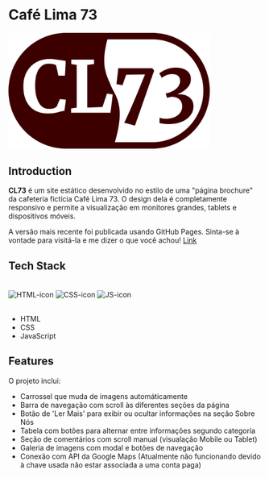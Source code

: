# Café Lima 73
<img width="400" src="img/logo-marron.png">

## Introduction
**CL73** é um site estático desenvolvido no estilo de uma "página brochure" da cafeteria fictícia Café Lima 73. O design dela é completamente responsivo e permite a visualização em monitores grandes, tablets e dispositivos móveis.

A versão mais recente foi publicada usando GitHub Pages. Sinta-se à vontade para visitá-la e me dizer o que você achou! [Link](https://luisecl.github.io/CL73/)

## Tech Stack
<div style="display: inline_block"><br>
  <img align="center" alt="HTML-icon" height="30" width="40" src="https://icongr.am/devicon/html5-original.svg?size=128&color=currentColor">
  <img align="center" alt="CSS-icon" height="30" width="40" src="https://icongr.am/devicon/css3-original.svg?size=128&color=currentColor">
  <img align="center" alt="JS-icon" height="30" width="40" src="https://icongr.am/devicon/javascript-original.svg?size=128&color=currentColor">
</div>
<br/>

- HTML
- CSS
- JavaScript

## Features
O projeto inclui:
- Carrossel que muda de imagens automáticamente
- Barra de navegação com scroll às diferentes seções da página
- Botão de 'Ler Mais' para exibir ou ocultar informações na seção Sobre Nós
- Tabela com botões para alternar entre informações segundo categoría
- Seção de comentários com scroll manual (visualação Mobile ou Tablet)
- Galeria de imagens com modal e botões de navegação
- Conexão com API da Google Maps (Atualmente não funcionando devido à chave usada não estar associada a uma conta paga)
